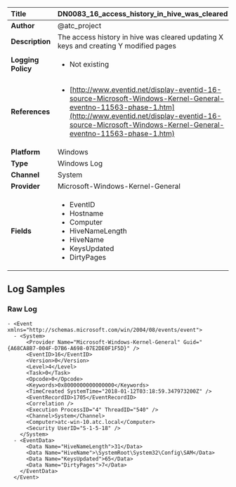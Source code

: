 | Title              | DN0083_16_access_history_in_hive_was_cleared       |
|:-------------------|:------------------|
| **Author**         | @atc_project        |
| **Description**    | The access history in hive was cleared updating X keys and creating Y modified pages |
| **Logging Policy** | <ul><li> Not existing </li></ul> |
| **References**     | <ul><li>[http://www.eventid.net/display-eventid-16-source-Microsoft-Windows-Kernel-General-eventno-11563-phase-1.htm](http://www.eventid.net/display-eventid-16-source-Microsoft-Windows-Kernel-General-eventno-11563-phase-1.htm)</li></ul> |
| **Platform**       | Windows    |
| **Type**           | Windows Log        |
| **Channel**        | System     |
| **Provider**       | Microsoft-Windows-Kernel-General    |
| **Fields**         | <ul><li>EventID</li><li>Hostname</li><li>Computer</li><li>HiveNameLength</li><li>HiveName</li><li>KeysUpdated</li><li>DirtyPages</li></ul> |


## Log Samples

### Raw Log

```
- <Event xmlns="http://schemas.microsoft.com/win/2004/08/events/event">
  - <System>
      <Provider Name="Microsoft-Windows-Kernel-General" Guid="{A68CA8B7-004F-D7B6-A698-07E2DE0F1F5D}" />
      <EventID>16</EventID>
      <Version>0</Version>
      <Level>4</Level>
      <Task>0</Task>
      <Opcode>0</Opcode>
      <Keywords>0x8000000000000000</Keywords>
      <TimeCreated SystemTime="2018-01-12T03:18:59.347973200Z" />
      <EventRecordID>1705</EventRecordID>
      <Correlation />
      <Execution ProcessID="4" ThreadID="540" />
      <Channel>System</Channel>
      <Computer>atc-win-10.atc.local</Computer>
      <Security UserID="S-1-5-18" />
    </System>
  - <EventData>
      <Data Name="HiveNameLength">31</Data>
      <Data Name="HiveName">\SystemRoot\System32\Config\SAM</Data>
      <Data Name="KeysUpdated">65</Data>
      <Data Name="DirtyPages">7</Data>
    </EventData>
  </Event>

```




